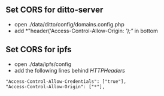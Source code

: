 ## Set CORS for ditto-server
* open ./data/ditto/config/domains.config.php
* add *"header('Access-Control-Allow-Origin: *');"* in bottom

## Set CORS for ipfs
* open ./data/ipfs/config
* add the following lines behind *HTTPHeaders*
```
"Access-Control-Allow-Credentials": ["true"],
"Access-Control-Allow-Origin": ["*"],
```